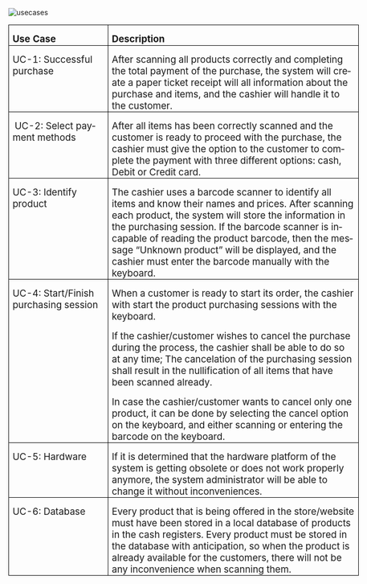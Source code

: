 
![usecases](https://user-images.githubusercontent.com/94631276/199121852-67c9ab03-f1ff-4ef2-9d43-6d26f8311d48.png)

<html>

<head>
<meta http-equiv=Content-Type content="text/html; charset=windows-1252">
<meta name=Generator content="Microsoft Word 15 (filtered)">

<!--
 /* Font Definitions */
 @font-face
	{font-family:"Cambria Math";
	panose-1:2 4 5 3 5 4 6 3 2 4;}
@font-face
	{font-family:Calibri;
	panose-1:2 15 5 2 2 2 4 3 2 4;}
 /* Style Definitions */
 p.MsoNormal, li.MsoNormal, div.MsoNormal
	{margin-top:0cm;
	margin-right:0cm;
	margin-bottom:8.0pt;
	margin-left:0cm;
	line-height:107%;
	font-size:11.0pt;
	font-family:"Calibri",sans-serif;}
.MsoChpDefault
	{font-family:"Calibri",sans-serif;}
.MsoPapDefault
	{margin-bottom:8.0pt;
	line-height:107%;}
@page WordSection1
	{size:612.0pt 792.0pt;
	margin:72.0pt 72.0pt 99.25pt 72.0pt;}
div.WordSection1
	{page:WordSection1;}
-->


</head>

<body lang=EN-CA style='word-wrap:break-word'>

<div class=WordSection1>

<table class=MsoTableGrid border=1 cellspacing=0 cellpadding=0 width=698
 style='width:523.2pt;border-collapse:collapse;border:none'>
 <tr style='height:31.05pt'>
  <td width=189 valign=top style='width:141.5pt;border:solid windowtext 1.0pt;
  padding:0cm 5.4pt 0cm 5.4pt;height:31.05pt'>
  <p class=MsoNormal style='margin-bottom:0cm;line-height:normal'><b><span
  style='font-size:14.0pt'>Use Case</span></b></p>
  </td>
  <td width=509 valign=top style='width:381.7pt;border:solid windowtext 1.0pt;
  border-left:none;padding:0cm 5.4pt 0cm 5.4pt;height:31.05pt'>
  <p class=MsoNormal style='margin-bottom:0cm;line-height:normal'><b><span
  style='font-size:14.0pt'>Description</span></b></p>
  </td>
 </tr>
 <tr style='height:81.5pt'>
  <td width=189 valign=top style='width:141.5pt;border:solid windowtext 1.0pt;
  border-top:none;padding:0cm 5.4pt 0cm 5.4pt;height:81.5pt'>
  <p class=MsoNormal style='margin-bottom:0cm;line-height:normal'><span
  style='font-size:14.0pt'>UC-1: Successful purchase</span></p>
  </td>
  <td width=509 valign=top style='width:381.7pt;border-top:none;border-left:
  none;border-bottom:solid windowtext 1.0pt;border-right:solid windowtext 1.0pt;
  padding:0cm 5.4pt 0cm 5.4pt;height:81.5pt'>
  <p class=MsoNormal style='margin-bottom:0cm;line-height:normal'><span
  style='font-size:14.0pt'>After scanning all products correctly and completing
  the total payment of the purchase, the system will create a paper ticket
  receipt will all information about the purchase and items, and the cashier will
  handle it to the customer.</span></p>
  </td>
 </tr>
 <tr style='height:69.85pt'>
  <td width=189 valign=top style='width:141.5pt;border:solid windowtext 1.0pt;
  border-top:none;padding:0cm 5.4pt 0cm 5.4pt;height:69.85pt'>
  <p class=MsoNormal style='margin-bottom:0cm;line-height:normal'> <span
  style='font-size:14.0pt'>UC-2: Select payment methods </span></p>
  </td>
  <td width=509 valign=top style='width:381.7pt;border-top:none;border-left:
  none;border-bottom:solid windowtext 1.0pt;border-right:solid windowtext 1.0pt;
  padding:0cm 5.4pt 0cm 5.4pt;height:69.85pt'>
  <p class=MsoNormal style='margin-bottom:0cm;line-height:normal'><span
  style='font-size:14.0pt'>After all items has been correctly scanned and the
  customer is ready to proceed with the purchase, the cashier must give the
  option to the customer to complete the payment with three different options:
  cash, Debit or Credit card.</span></p>
  </td>
 </tr>
 <tr style='height:127.55pt'>
  <td width=189 valign=top style='width:141.5pt;border:solid windowtext 1.0pt;
  border-top:none;padding:0cm 5.4pt 0cm 5.4pt;height:127.55pt'>
  <p class=MsoNormal style='margin-bottom:0cm;line-height:normal'><span
  style='font-size:14.0pt'>UC-3: Identify product</span></p>
  </td>
  <td width=509 valign=top style='width:381.7pt;border-top:none;border-left:
  none;border-bottom:solid windowtext 1.0pt;border-right:solid windowtext 1.0pt;
  padding:0cm 5.4pt 0cm 5.4pt;height:127.55pt'>
  <p class=MsoNormal style='margin-bottom:0cm;line-height:normal'><span
  style='font-size:14.0pt'>The cashier uses a barcode scanner to identify all
  items and know their names and prices. After scanning each product, the
  system will store the information in the purchasing session. If the barcode
  scanner is incapable of reading the product barcode, then the message
  “Unknown product” will be displayed, and the cashier must enter the barcode
  manually with the keyboard.</span></p>
  </td>
 </tr>
 <tr style='height:141.2pt'>
  <td width=189 valign=top style='width:141.5pt;border:solid windowtext 1.0pt;
  border-top:none;padding:0cm 5.4pt 0cm 5.4pt;height:141.2pt'>
  <p class=MsoNormal style='margin-bottom:0cm;line-height:normal'><span
  style='font-size:14.0pt'>UC-4: Start/Finish purchasing session</span></p>
  </td>
  <td width=509 valign=top style='width:381.7pt;border-top:none;border-left:
  none;border-bottom:solid windowtext 1.0pt;border-right:solid windowtext 1.0pt;
  padding:0cm 5.4pt 0cm 5.4pt;height:141.2pt'>
  <p class=MsoNormal style='margin-bottom:0cm;line-height:normal'><span
  style='font-size:14.0pt'>When a customer is ready to start its order, the
  cashier with start the product purchasing sessions with the keyboard. </span></p>
  <p class=MsoNormal style='margin-bottom:0cm;line-height:normal'><span
  style='font-size:14.0pt'>If the cashier/customer wishes to cancel the
  purchase during the process, the cashier shall be able to do so at any time;
  The cancelation of the purchasing session shall result in the nullification
  of all items that have been scanned already. </span></p>
  <p class=MsoNormal style='margin-bottom:0cm;line-height:normal'><span
  style='font-size:14.0pt'>In case the cashier/customer wants to cancel only
  one product, it can be done by selecting the cancel option on the keyboard,
  and either scanning or entering the barcode on the keyboard. </span></p>
  </td>
 </tr>
 <tr style='height:57.85pt'>
  <td width=189 valign=top style='width:141.5pt;border:solid windowtext 1.0pt;
  border-top:none;padding:0cm 5.4pt 0cm 5.4pt;height:57.85pt'>
  <p class=MsoNormal style='margin-bottom:0cm;line-height:normal'><span
  style='font-size:14.0pt'>UC-5: Hardware</span></p>
  </td>
  <td width=509 valign=top style='width:381.7pt;border-top:none;border-left:
  none;border-bottom:solid windowtext 1.0pt;border-right:solid windowtext 1.0pt;
  padding:0cm 5.4pt 0cm 5.4pt;height:57.85pt'>
  <p class=MsoNormal style='margin-bottom:0cm;line-height:normal'><span
  style='font-size:14.0pt'>If it is determined that the hardware platform of
  the system is getting obsolete or does not work properly anymore, the system
  administrator will be able to change it without inconveniences. </span></p>
  </td>
 </tr>
 <tr style='height:42.05pt'>
  <td width=189 valign=top style='width:141.5pt;border:solid windowtext 1.0pt;
  border-top:none;padding:0cm 5.4pt 0cm 5.4pt;height:42.05pt'>
  <p class=MsoNormal style='margin-bottom:0cm;line-height:normal'><span
  style='font-size:14.0pt'>UC-6: Database </span></p>
  </td>
  <td width=509 valign=top style='width:381.7pt;border-top:none;border-left:
  none;border-bottom:solid windowtext 1.0pt;border-right:solid windowtext 1.0pt;
  padding:0cm 5.4pt 0cm 5.4pt;height:42.05pt'>
  <p class=MsoNormal style='margin-bottom:0cm;line-height:normal'><span
  style='font-size:14.0pt'>Every product that is being offered in the store/website
  must have been stored in a local database of products in the cash registers. Every
  product must be stored in the database with anticipation, so when the product
  is already available for the customers, there will not be any inconvenience
  when scanning them.</span></p>
  </td>
 </tr>
</table>

<p class=MsoNormal>&nbsp;</p>

</div>

</body>

</html>
